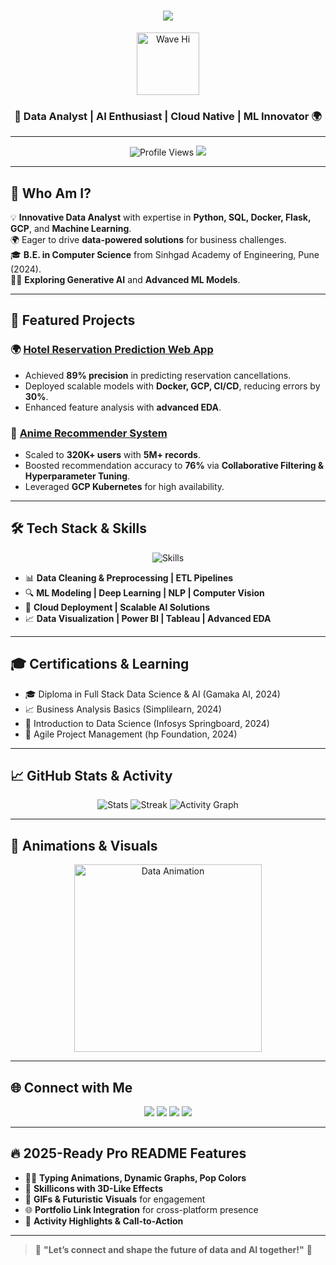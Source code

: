 <h1 align="center">
  <img src="https://readme-typing-svg.demolab.com/?lines=Hi+👋,+I'm+Jayesh+Patil!;Data+Analyst+%7C+AI+Enthusiast;Transforming+Data+into+Actionable+Insights;Machine+Learning+|+Generative+AI+|+Predictive+Analytics&center=true&width=600&height=45">
</h1>

<p align="center">
  <img src="https://media.giphy.com/media/hvRJCLFzcasrR4ia7z/giphy.gif" width="100" alt="Wave Hi">
</p>

<h3 align="center">🚀 Data Analyst | AI Enthusiast | Cloud Native | ML Innovator 🌍</h3>

---

<p align="center">
  <img src="https://komarev.com/ghpvc/?username=jayesh-patil123&label=Profile%20views&color=0e75b6&style=for-the-badge" alt="Profile Views" />
  <a href="https://jayesh-patil123.github.io/Jayesh_Portfolio/" target="_blank">
    <img src="https://img.shields.io/badge/Portfolio-Visit-green?style=for-the-badge&logo=github&logoColor=white" />
  </a>
</p>

---

## 🌟 Who Am I?
💡 **Innovative Data Analyst** with expertise in **Python, SQL, Docker, Flask, GCP**, and **Machine Learning**.  
🌍 Eager to drive **data-powered solutions** for business challenges.  
🎓 **B.E. in Computer Science** from Sinhgad Academy of Engineering, Pune (2024).  
🧑‍💻 **Exploring Generative AI** and **Advanced ML Models**.  

---

## 🚀 Featured Projects
### 🌍 [Hotel Reservation Prediction Web App](https://github.com/jayesh-patil123/Hotel_Reservation_Prediction)
- Achieved **89% precision** in predicting reservation cancellations.
- Deployed scalable models with **Docker, GCP, CI/CD**, reducing errors by **30%**.
- Enhanced feature analysis with **advanced EDA**.

### 🎥 [Anime Recommender System](https://github.com/jayesh-patil123/Anime_Recommender_System)
- Scaled to **320K+ users** with **5M+ records**.
- Boosted recommendation accuracy to **76%** via **Collaborative Filtering & Hyperparameter Tuning**.
- Leveraged **GCP Kubernetes** for high availability.

---

## 🛠️ Tech Stack & Skills
<p align="center">
  <img src="https://skillicons.dev/icons?i=python,sql,tableau,powerbi,docker,flask,gcp,kubernetes,linux,git,azure" alt="Skills">
</p>

- 📊 **Data Cleaning & Preprocessing | ETL Pipelines**  
- 🔍 **ML Modeling | Deep Learning | NLP | Computer Vision**  
- 🧠 **Cloud Deployment | Scalable AI Solutions**  
- 📈 **Data Visualization | Power BI | Tableau | Advanced EDA**

---

## 🎓 Certifications & Learning
- 🎓 Diploma in Full Stack Data Science & AI (Gamaka AI, 2024)  
- 📈 Business Analysis Basics (Simplilearn, 2024)  
- 🧠 Introduction to Data Science (Infosys Springboard, 2024)  
- 🔄 Agile Project Management (hp Foundation, 2024)

---

## 📈 GitHub Stats & Activity
<p align="center">
  <img src="https://github-readme-stats.vercel.app/api?username=jayesh-patil123&show_icons=true&theme=tokyonight&hide_border=true" alt="Stats">
  <img src="https://github-readme-streak-stats.herokuapp.com/?user=jayesh-patil123&theme=tokyonight&hide_border=true" alt="Streak">
  <img src="https://github-readme-activity-graph.cyclic.app/graph?username=jayesh-patil123&theme=react-dark&bg_color=0d1117&hide_title=true" alt="Activity Graph">
</p>

---

## 🎥 Animations & Visuals
<p align="center">
  <img src="https://media.giphy.com/media/LMcB8XospGZO8UQq87/giphy.gif" width="300" alt="Data Animation">
</p>

---

## 🌐 Connect with Me
<p align="center">
  <a href="https://linkedin.com/in/jayesh-patil-a8218324a/"><img src="https://img.shields.io/badge/LinkedIn-0A66C2?style=for-the-badge&logo=linkedin&logoColor=white" /></a>
  <a href="mailto:patiljayesh6908@gmail.com"><img src="https://img.shields.io/badge/Email-D14836?style=for-the-badge&logo=gmail&logoColor=white" /></a>
  <a href="https://www.instagram.com/__.capricorn__/"><img src="https://img.shields.io/badge/Instagram-E4405F?style=for-the-badge&logo=instagram&logoColor=white" /></a>
  <a href="https://fb.com/jayeshpatil"><img src="https://img.shields.io/badge/Facebook-1877F2?style=for-the-badge&logo=facebook&logoColor=white" /></a>
</p>

---

## 🔥 2025-Ready Pro README Features
- 🧑‍🚀 **Typing Animations, Dynamic Graphs, Pop Colors**  
- 🌈 **Skillicons with 3D-Like Effects**  
- 🎥 **GIFs & Futuristic Visuals** for engagement  
- 🌐 **Portfolio Link Integration** for cross-platform presence  
- 🚀 **Activity Highlights & Call-to-Action**  

---

> 🌟 **"Let’s connect and shape the future of data and AI together!"** 🚀
